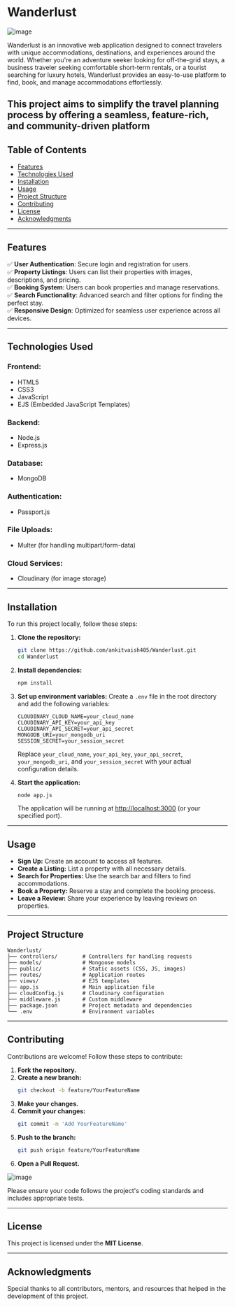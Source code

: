 # Wanderlust

![image](https://github.com/user-attachments/assets/d446a24c-10c4-4214-8a9b-93f39dc3bee0)

Wanderlust is an innovative web application designed to connect travelers with unique accommodations, destinations, and experiences around the world. Whether you're an adventure seeker looking for off-the-grid stays, a business traveler seeking comfortable short-term rentals, or a tourist searching for luxury hotels, Wanderlust provides an easy-to-use platform to find, book, and manage accommodations effortlessly.

This project aims to simplify the travel planning process by offering a seamless, feature-rich, and community-driven platform
---

## Table of Contents
- [Features](#features)
- [Technologies Used](#technologies-used)
- [Installation](#installation)
- [Usage](#usage)
- [Project Structure](#project-structure)
- [Contributing](#contributing)
- [License](#license)
- [Acknowledgments](#acknowledgments)

---

## Features
✅ **User Authentication**: Secure login and registration for users.  
✅ **Property Listings**: Users can list their properties with images, descriptions, and pricing.  
✅ **Booking System**: Users can book properties and manage reservations.  
✅ **Search Functionality**: Advanced search and filter options for finding the perfect stay.  
✅ **Responsive Design**: Optimized for seamless user experience across all devices.

---

## Technologies Used

### Frontend:
- HTML5
- CSS3
- JavaScript
- EJS (Embedded JavaScript Templates)

### Backend:
- Node.js
- Express.js

### Database:
- MongoDB

### Authentication:
- Passport.js

### File Uploads:
- Multer (for handling multipart/form-data)

### Cloud Services:
- Cloudinary (for image storage)

---

## Installation

To run this project locally, follow these steps:

1. **Clone the repository:**
   ```bash
   git clone https://github.com/ankitvaish405/Wanderlust.git
   cd Wanderlust
   ```

2. **Install dependencies:**
   ```bash
   npm install
   ```

3. **Set up environment variables:**
   Create a `.env` file in the root directory and add the following variables:
   ```env
   CLOUDINARY_CLOUD_NAME=your_cloud_name
   CLOUDINARY_API_KEY=your_api_key
   CLOUDINARY_API_SECRET=your_api_secret
   MONGODB_URI=your_mongodb_uri
   SESSION_SECRET=your_session_secret
   ```
   Replace `your_cloud_name`, `your_api_key`, `your_api_secret`, `your_mongodb_uri`, and `your_session_secret` with your actual configuration details.

4. **Start the application:**
   ```bash
   node app.js
   ```
   The application will be running at [http://localhost:3000](http://localhost:3000) (or your specified port).

---

## Usage

- **Sign Up:** Create an account to access all features.
- **Create a Listing:** List a property with all necessary details.
- **Search for Properties:** Use the search bar and filters to find accommodations.
- **Book a Property:** Reserve a stay and complete the booking process.
- **Leave a Review:** Share your experience by leaving reviews on properties.

---

## Project Structure

```
Wanderlust/
├── controllers/        # Controllers for handling requests
├── models/             # Mongoose models
├── public/             # Static assets (CSS, JS, images)
├── routes/             # Application routes
├── views/              # EJS templates
├── app.js              # Main application file
├── cloudConfig.js      # Cloudinary configuration
├── middleware.js       # Custom middleware
├── package.json        # Project metadata and dependencies
└── .env                # Environment variables
```

---

## Contributing

Contributions are welcome! Follow these steps to contribute:

1. **Fork the repository.**
2. **Create a new branch:**
   ```bash
   git checkout -b feature/YourFeatureName
   ```
3. **Make your changes.**
4. **Commit your changes:**
   ```bash
   git commit -m 'Add YourFeatureName'
   ```
5. **Push to the branch:**
   ```bash
   git push origin feature/YourFeatureName
   ```
6. **Open a Pull Request.**

![image](https://github.com/user-attachments/assets/ad4e1fb2-ed0b-4fd8-b54e-73cd254ef598)

Please ensure your code follows the project's coding standards and includes appropriate tests.

---

## License
This project is licensed under the **MIT License**.

---

## Acknowledgments
Special thanks to all contributors, mentors, and resources that helped in the development of this project.

